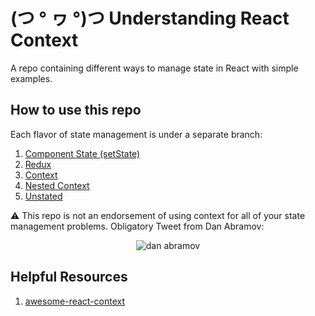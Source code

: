 # (つ ° ヮ °)つ Understanding React Context

A repo containing different ways to manage state in React with simple examples.

## How to use this repo

Each flavor of state management is under a separate branch:

1.  [Component State (setState)](https://github.com/matthamil/react-context/tree/1-component-state)
1.  [Redux](https://github.com/matthamil/react-context/tree/2-redux-state)
1.  [Context](https://github.com/matthamil/react-context/tree/3-context)
1.  [Nested Context](https://github.com/matthamil/react-context/tree/4-nested-context)
1.  [Unstated](https://github.com/matthamil/react-context/tree/5-unstated)

:warning: This repo is not an endorsement of using context for all of your state management problems. Obligatory Tweet from Dan Abramov:

<p align="center">
  <img src="https://imgur.com/wzFDx7u.png" alt="dan abramov">
</p>

## Helpful Resources

1.  [awesome-react-context](https://github.com/diegohaz/awesome-react-context)
